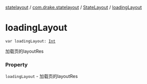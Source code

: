 [statelayout](../../index.md) / [com.drake.statelayout](../index.md) / [StateLayout](index.md) / [loadingLayout](./loading-layout.md)

# loadingLayout

`var loadingLayout: `[`Int`](https://kotlinlang.org/api/latest/jvm/stdlib/kotlin/-int/index.html)

加载页的layoutRes

### Property

`loadingLayout` - 加载页的layoutRes